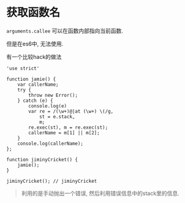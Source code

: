# 获取函数名

 `arguments.callee` 可以在函数内部指向当前函数.

但是在es6中, 无法使用.

有一个比较hack的做法

    'use strict'

    function jamie() {
    	var callerName;
    	try {
    		throw new Error();
    	} catch (e) {
    		console.log(e)
    		var re = /(\w+)@|at (\w+) \(/g,
    			st = e.stack,
    			m;
    		re.exec(st), m = re.exec(st);
    		callerName = m[1] || m[2];
    	}
    	console.log(callerName);
    };

    function jiminyCricket() {
    	jamie();
    }

    jiminyCricket(); // jiminyCricket

> 利用的是手动抛出一个错误, 然后利用错误信息中的stack里的信息.